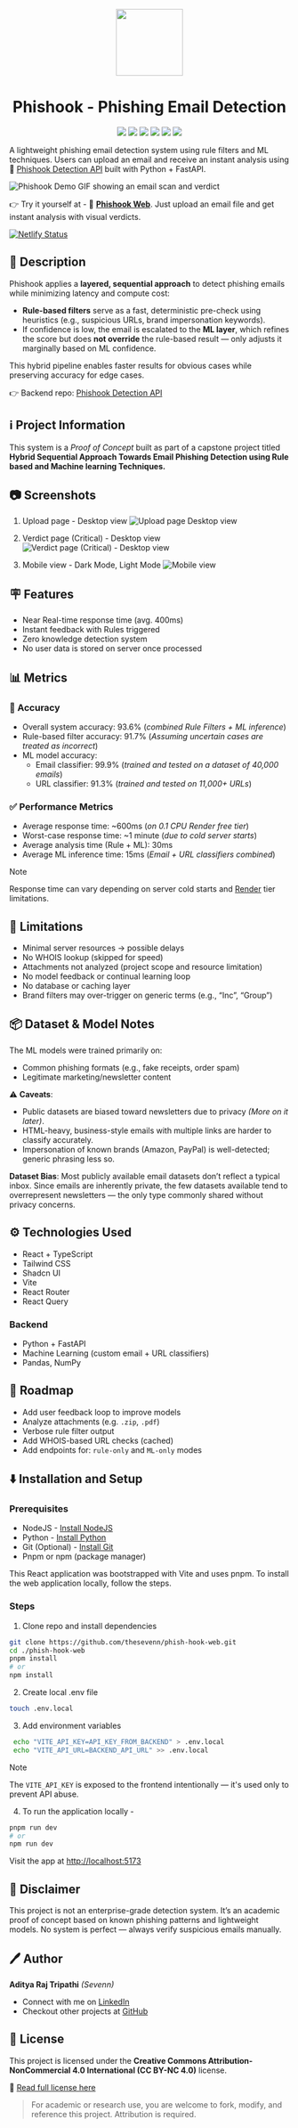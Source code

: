 <p align="center"><img src="./public/icon.svg" width="120" /></p>

<div align="center"><h1>Phishook - Phishing Email Detection</h1></div>

<p align="center">
  <img src="https://img.shields.io/badge/License-CC--BY--NC%204.0-blue.svg" />
  <img src="https://img.shields.io/badge/Frontend-ReactJS-61DAFB?logo=react" />
  <img src="https://img.shields.io/badge/TypeScript-%23007ACC?logo=typescript&logoColor=white" />
  <img src="https://img.shields.io/badge/TailwindCSS-%2338B2AC?logo=tailwindcss&logoColor=white" />
  <img src="https://img.shields.io/badge/Backend-FastAPI-009688?logo=fastapi&logoColor=white" />
  <img src="https://img.shields.io/badge/Python-ML-orange?logo=python&logoColor=white" />
</p>

A lightweight phishing email detection system using rule filters and ML techniques. Users can upload an email and receive an instant analysis using 🔗 [Phishook Detection API](https://github.com/thesevenn/phishook-api.git) built with Python + FastAPI.

![Phishook Demo GIF showing an email scan and verdict](./docs/critical-demo.gif)

👉 Try it yourself at - 🔗 [**Phishook Web**](https://phishook.netlify.app). Just upload an email file and get instant analysis with visual verdicts.

[![Netlify Status](https://api.netlify.com/api/v1/badges/7ad93622-99f2-4f42-bcdc-5593eb538f13/deploy-status)](https://app.netlify.com/projects/phishook/deploys)

## 📌 Description

Phishook applies a **layered, sequential approach** to detect phishing emails while minimizing latency and compute cost:

- **Rule-based filters** serve as a fast, deterministic pre-check using heuristics (e.g., suspicious URLs, brand impersonation keywords).
- If confidence is low, the email is escalated to the **ML layer**, which refines the score but does **not override** the rule-based result — only adjusts it marginally based on ML confidence.

This hybrid pipeline enables faster results for obvious cases while preserving accuracy for edge cases.

👉 Backend repo: [Phishook Detection API](https://github.com/thesevenn/phishook-api.git)

## ℹ️ Project Information

This system is a _Proof of Concept_ built as part of a capstone project titled **Hybrid Sequential Approach Towards Email Phishing Detection using Rule based and Machine learning Techniques.**

<!-- 👉 Read the paper [here.](https://github.com/thesevenn/phishook-web.git/report.pdf) -->

## 📷 Screenshots

1. Upload page - Desktop view
   ![Upload page Desktop view](./docs/ui_upload.png)

1. Verdict page (Critical) - Desktop view
   ![Verdict page (Critical) - Desktop view](./docs/ui_crit_exp.png)

1. Mobile view - Dark Mode, Light Mode
   ![Mobile view](./docs/mobile_group.png)

## 🪧 Features

- Near Real-time response time (avg. 400ms)
- Instant feedback with Rules triggered
- Zero knowledge detection system
- No user data is stored on server once processed

## 📊 Metrics

### 🎯 Accuracy

- Overall system accuracy: 93.6% (_combined Rule Filters + ML inference_)
- Rule-based filter accuracy: 91.7% (_Assuming uncertain cases are treated as incorrect_)
- ML model accuracy:
  - Email classifier: 99.9% (_trained and tested on a dataset of 40,000 emails_)
  - URL classifier: 91.3% (_trained and tested on 11,000+ URLs_)

### ✅ Performance Metrics

- Average response time: ~600ms (_on 0.1 CPU Render free tier_)
- Worst-case response time: ~1 minute (_due to cold server starts_)
- Average analysis time (Rule + ML): 30ms
- Average ML inference time: 15ms (_Email + URL classifiers combined_)

> [!Note]
> Response time can vary depending on server cold starts and [Render](https://render.com/pricing) tier limitations.

## 🪫 Limitations

- Minimal server resources → possible delays
- No WHOIS lookup (skipped for speed)
- Attachments not analyzed (project scope and resource limitation)
- No model feedback or continual learning loop
- No database or caching layer
- Brand filters may over-trigger on generic terms (e.g., “Inc”, “Group”)

## 📦 Dataset & Model Notes

The ML models were trained primarily on:

- Common phishing formats (e.g., fake receipts, order spam)
- Legitimate marketing/newsletter content

⚠️ **Caveats**:

- Public datasets are biased toward newsletters due to privacy _(More on it later)_.
- HTML-heavy, business-style emails with multiple links are harder to classify accurately.
- Impersonation of known brands (Amazon, PayPal) is well-detected; generic phrasing less so.

**Dataset Bias**: Most publicly available email datasets don’t reflect a typical inbox. Since emails are inherently private, the few datasets available tend to overrepresent newsletters — the only type commonly shared without privacy concerns.

## ⚙️ Technologies Used

- React + TypeScript
- Tailwind CSS
- Shadcn UI
- Vite
- React Router
- React Query

### Backend

- Python + FastAPI
- Machine Learning (custom email + URL classifiers)
- Pandas, NumPy

## 🔭 Roadmap

- Add user feedback loop to improve models
- Analyze attachments (e.g. `.zip`, `.pdf`)
- Verbose rule filter output
- Add WHOIS-based URL checks (cached)
- Add endpoints for: `rule-only` and `ML-only` modes

## ⬇️ Installation and Setup

### Prerequisites

- NodeJS - [Install NodeJS](https://nodejs.org/en)
- Python - [Install Python](https://www.python.org/downloads/)
- Git (Optional) - [Install Git](https://git-scm.com/downloads)
- Pnpm or npm (package manager)

This React application was bootstrapped with Vite and uses pnpm.
To install the web application locally, follow the steps.

### Steps

1. Clone repo and install dependencies

```bash
git clone https://github.com/thesevenn/phish-hook-web.git
cd ./phish-hook-web
pnpm install
# or
npm install
```

2. Create local .env file

```bash
touch .env.local
```

3. Add environment variables

```bash
 echo "VITE_API_KEY=API_KEY_FROM_BACKEND" > .env.local
 echo "VITE_API_URL=BACKEND_API_URL" >> .env.local
```

> [!Note]
> The `VITE_API_KEY` is exposed to the frontend intentionally — it's used only to prevent API abuse.

4. To run the application locally -

```bash
pnpm run dev
# or
npm run dev
```

Visit the app at [http://localhost:5173](http://localhost:5173)

## 📢 Disclaimer

This project is not an enterprise-grade detection system. It’s an academic proof of concept based on known phishing patterns and lightweight models. No system is perfect — always verify suspicious emails manually.

## 🖊️ Author

**Aditya Raj Tripathi** _(Sevenn)_

- Connect with me on [LinkedIn](https://linkedin.com/in/adityart)
- Checkout other projects at [GitHub](https://github.com)

## 📝 License

This project is licensed under the **Creative Commons Attribution-NonCommercial 4.0 International (CC BY-NC 4.0)** license.

📄 [Read full license here](https://creativecommons.org/licenses/by-nc/4.0/)

> For academic or research use, you are welcome to fork, modify, and reference this project. Attribution is required.
